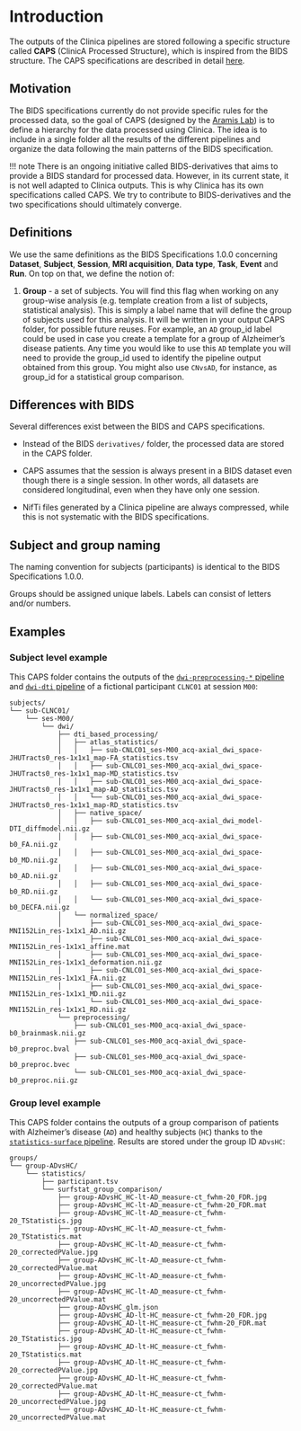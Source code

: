 
# Introduction

The outputs of the Clinica pipelines are stored following a specific structure called **CAPS** (ClinicA Processed Structure), which is inspired from the BIDS structure. The CAPS specifications are described in detail [here](../Specifications).


## Motivation
The BIDS specifications currently do not provide specific rules for the processed data, so the goal of CAPS (designed by the [Aramis Lab](http://www.aramislab.fr/)) is to define a hierarchy for the data processed using Clinica. The idea is to include in a single folder all the results of the different pipelines and organize the data following the main patterns of the BIDS specification.

!!! note
    There is an ongoing initiative called BIDS-derivatives that aims to provide a BIDS standard for processed data. However, in its current state, it is not well adapted to Clinica outputs. This is why Clinica has its own specifications called CAPS. We try to contribute to BIDS-derivatives and the two specifications should ultimately converge.


## Definitions

We use the same definitions as the BIDS Specifications 1.0.0 concerning **Dataset**, **Subject**, **Session**, **MRI acquisition**, **Data type**, **Task**, **Event** and **Run**. On top on that, we define the notion of:

1. **Group** - a set of subjects. You will find this flag when working on any group-wise analysis (e.g. template creation from a list of subjects, statistical analysis). This is simply a label name that will define the group of subjects used for this analysis. It will be written in your output CAPS folder, for possible future reuses. For example, an `AD` group_id label could be used in case you create a template for a group of Alzheimer’s disease patients. Any time you would like to use this `AD` template you will need to provide the group_id used to identify the pipeline output obtained from this group. You might also use `CNvsAD`, for instance, as group_id for a statistical group comparison.


## Differences with BIDS

Several differences exist between the BIDS and CAPS specifications.

- Instead of the BIDS `derivatives/` folder, the processed data are stored in the CAPS folder.

- CAPS assumes that the session is always present in a BIDS dataset even though there is a single session. In other words, all datasets are considered longitudinal, even when they have only one session.

- NifTi files generated by a Clinica pipeline are always compressed, while this is not systematic with the BIDS specifications.


## Subject and group naming

The naming convention for subjects (participants) is identical to the BIDS Specifications 1.0.0.

Groups should be assigned unique labels. Labels can consist of letters and/or numbers.

## Examples
### Subject level example
This CAPS folder contains the outputs of the [`dwi-preprocessing-*` pipeline](../../Pipelines/DWI_Preprocessing) and [`dwi-dti` pipeline](../../Pipelines/DWI_DTI) of a fictional participant `CLNC01` at session `M00`:
```
subjects/
└── sub-CLNC01/
    └── ses-M00/
        └── dwi/
            ├── dti_based_processing/
            │   ├── atlas_statistics/
            │   │   ├── sub-CNLC01_ses-M00_acq-axial_dwi_space-JHUTracts0_res-1x1x1_map-FA_statistics.tsv
            │   │   ├── sub-CNLC01_ses-M00_acq-axial_dwi_space-JHUTracts0_res-1x1x1_map-MD_statistics.tsv
            │   │   ├── sub-CNLC01_ses-M00_acq-axial_dwi_space-JHUTracts0_res-1x1x1_map-AD_statistics.tsv
            │   │   └── sub-CNLC01_ses-M00_acq-axial_dwi_space-JHUTracts0_res-1x1x1_map-RD_statistics.tsv
            │   ├── native_space/
            │   │   ├── sub-CNLC01_ses-M00_acq-axial_dwi_model-DTI_diffmodel.nii.gz
            │   │   ├── sub-CNLC01_ses-M00_acq-axial_dwi_space-b0_FA.nii.gz
            │   │   ├── sub-CNLC01_ses-M00_acq-axial_dwi_space-b0_MD.nii.gz
            │   │   ├── sub-CNLC01_ses-M00_acq-axial_dwi_space-b0_AD.nii.gz
            │   │   ├── sub-CNLC01_ses-M00_acq-axial_dwi_space-b0_RD.nii.gz
            │   │   └── sub-CNLC01_ses-M00_acq-axial_dwi_space-b0_DECFA.nii.gz
            │   └── normalized_space/
            │       ├── sub-CNLC01_ses-M00_acq-axial_dwi_space-MNI152Lin_res-1x1x1_AD.nii.gz
            │       ├── sub-CNLC01_ses-M00_acq-axial_dwi_space-MNI152Lin_res-1x1x1_affine.mat
            │       ├── sub-CNLC01_ses-M00_acq-axial_dwi_space-MNI152Lin_res-1x1x1_deformation.nii.gz
            │       ├── sub-CNLC01_ses-M00_acq-axial_dwi_space-MNI152Lin_res-1x1x1_FA.nii.gz
            │       ├── sub-CNLC01_ses-M00_acq-axial_dwi_space-MNI152Lin_res-1x1x1_MD.nii.gz
            │       └── sub-CNLC01_ses-M00_acq-axial_dwi_space-MNI152Lin_res-1x1x1_RD.nii.gz
            └── preprocessing/
                ├── sub-CNLC01_ses-M00_acq-axial_dwi_space-b0_brainmask.nii.gz
                ├── sub-CNLC01_ses-M00_acq-axial_dwi_space-b0_preproc.bval
                ├── sub-CNLC01_ses-M00_acq-axial_dwi_space-b0_preproc.bvec
                └── sub-CNLC01_ses-M00_acq-axial_dwi_space-b0_preproc.nii.gz
```

### Group level example
This CAPS folder contains the outputs of a group comparison of patients with Alzheimer’s disease (`AD`) and healthy subjects (`HC`) thanks to the [`statistics-surface` pipeline](../../Pipelines/Stats_Surface). Results are stored under the group ID `ADvsHC`:

```
groups/
└── group-ADvsHC/
    └── statistics/
        ├── participant.tsv
        └── surfstat_group_comparison/
            ├── group-ADvsHC_HC-lt-AD_measure-ct_fwhm-20_FDR.jpg
            ├── group-ADvsHC_HC-lt-AD_measure-ct_fwhm-20_FDR.mat
            ├── group-ADvsHC_HC-lt-AD_measure-ct_fwhm-20_TStatistics.jpg
            ├── group-ADvsHC_HC-lt-AD_measure-ct_fwhm-20_TStatistics.mat
            ├── group-ADvsHC_HC-lt-AD_measure-ct_fwhm-20_correctedPValue.jpg
            ├── group-ADvsHC_HC-lt-AD_measure-ct_fwhm-20_correctedPValue.mat
            ├── group-ADvsHC_HC-lt-AD_measure-ct_fwhm-20_uncorrectedPValue.jpg
            ├── group-ADvsHC_HC-lt-AD_measure-ct_fwhm-20_uncorrectedPValue.mat
            ├── group-ADvsHC_glm.json
            ├── group-ADvsHC_AD-lt-HC_measure-ct_fwhm-20_FDR.jpg
            ├── group-ADvsHC_AD-lt-HC_measure-ct_fwhm-20_FDR.mat
            ├── group-ADvsHC_AD-lt-HC_measure-ct_fwhm-20_TStatistics.jpg
            ├── group-ADvsHC_AD-lt-HC_measure-ct_fwhm-20_TStatistics.mat
            ├── group-ADvsHC_AD-lt-HC_measure-ct_fwhm-20_correctedPValue.jpg
            ├── group-ADvsHC_AD-lt-HC_measure-ct_fwhm-20_correctedPValue.mat
            ├── group-ADvsHC_AD-lt-HC_measure-ct_fwhm-20_uncorrectedPValue.jpg
            └── group-ADvsHC_AD-lt-HC_measure-ct_fwhm-20_uncorrectedPValue.mat
```
